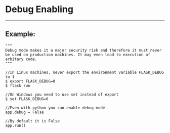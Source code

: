 # Debug Enabling
-------

## Example:

    
    """
    Debug mode makes it a major security risk and therefore it must never be used on production machines. It may even lead to execution of arbitary code.
    """

    //In Linux machines, never export the environment variable FLASK_DEBUG to 1
    $ export FLASK_DEBUG=0
    $ flask run

    //On Windows you need to use set instead of export
    $ set FLASK_DEBUG=0

    //Even with python you can enable debug mode
    app.debug = False

    //By default it is False
    app.run()